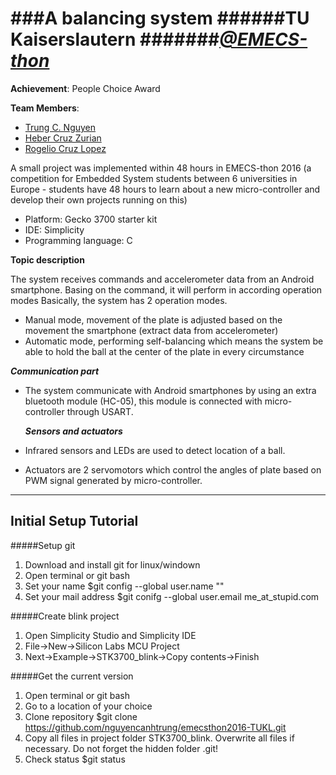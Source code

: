 ###A balancing system
######TU Kaiserslautern 
#######[_@EMECS-thon_](http://emecs-thon.org/en/)
========
**Achievement**: People Choice Award

**Team Members**:
* [Trung C. Nguyen](mailto:nguyencanhtrung@me.com "Send an email")
* [Heber Cruz Zurian](mailto: "Private")
* [Rogelio Cruz Lopez](mailto: "Private")

A small project was implemented within 48 hours in EMECS-thon 2016 (a competition for Embedded System students 
between 6 universities in Europe - students have 48 hours to learn about a new micro-controller and develop their own projects running on this)
- Platform: Gecko 3700 starter kit
- IDE: Simplicity
- Programming language: C

**Topic description** 

The system receives commands and accelerometer data from an Android smartphone.
Basing on the command, it will perform in according operation modes
Basically, the system has 2 operation modes. 
 - Manual mode, movement of the plate is adjusted based on the movement the smartphone (extract data from accelerometer)
 - Automatic mode, performing self-balancing which means the system be able to hold the ball at the center of the plate in every circumstance

  **_Communication part_**
* The system communicate with Android smartphones by using an extra bluetooth module (HC-05), 
this module is connected with micro-controller through USART.
  
  **_Sensors and actuators_**
* Infrared sensors and LEDs are used to detect location of a ball.
* Actuators are 2 servomotors which control the angles of plate based on PWM signal generated by micro-controller.

---
Initial Setup Tutorial
---
#####Setup git

1. Download and install git for linux/windown
2. Open terminal or git bash
3. Set your name $git config --global user.name "<name>"
4. Set your mail address $git conifg --global user.email me_at_stupid.com

#####Create blink project

1. Open Simplicity Studio and Simplicity IDE
2. File->New->Silicon Labs MCU Project
3. Next->Example->STK3700_blink->Copy contents->Finish

#####Get the current version

1. Open terminal or git bash
2. Go to a location of your choice
3. Clone repository $git clone https://github.com/nguyencanhtrung/emecsthon2016-TUKL.git
4. Copy all files in project folder STK3700_blink. Overwrite all files if necessary. Do not forget the hidden folder .git!
5. Check status $git status
